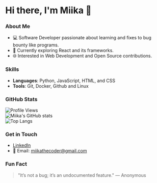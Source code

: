 # Hi there, I'm Miika 👋

### About Me

- 💻 Software Developer passionate about learning and fixes to bug bounty like programs.
- 🌱 Currently exploring React and its frameworks.
- 🌐 Interested in Web Development and Open Source contributions.

### Skills

- **Languages**: Python, JavaScript, HTML, and CSS
- **Tools**: Git, Docker, Github and Linux

### GitHub Stats

![Profile Views](https://komarev.com/ghpvc/?username=miikaTheCoder&color=brightgreen)  
![Miika's GitHub stats](https://github-readme-stats.vercel.app/api?username=miikaTheCoder&show_icons=true&count_private=true)  
![Top Langs](https://github-readme-stats.vercel.app/api/top-langs/?username=miikaTheCoder&layout=compact)

### Get in Touch

- [LinkedIn](https://www.linkedin.com/in/miika-kinnunen-3164a2204/)
- 📧 Email: miikathecoder@gmail.com

### Fun Fact

> "It’s not a bug; it’s an undocumented feature." ― Anonymous
